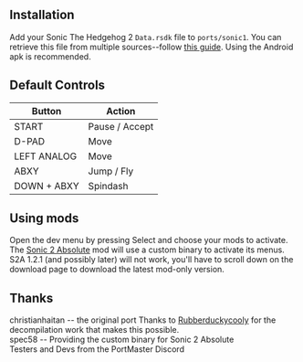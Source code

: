 ## Installation
Add your Sonic The Hedgehog 2 `Data.rsdk` file to `ports/sonic1`. You can retrieve this file from multiple sources--follow [this guide](https://github.com/RSDKModding/RSDKv4-Decompilation?tab=readme-ov-file#support-the-official-release-of-sonic-1--2). Using the Android apk is recommended.

## Default Controls
| Button | Action |
|--|--|
|START|Pause / Accept|
|D-PAD|Move|
|LEFT ANALOG|Move|
|ABXY|Jump / Fly|
|DOWN + ABXY|Spindash|

## Using mods
Open the dev menu by pressing Select and choose your mods to activate. The [Sonic 2 Absolute](https://teamforeveronline.wixsite.com/home/sonic-2-absolute) mod will use a custom binary to activate its menus. S2A 1.2.1 (and possibly later) will not work, you'll have to scroll down on the download page to download the latest mod-only version.

## Thanks
christianhaitan -- the original port 
Thanks to [Rubberduckycooly](https://github.com/Rubberduckycooly/Sonic-1-2-2013-Decompilation) for the decompilation work that makes this possible.  
spec58 -- Providing the custom binary for Sonic 2 Absolute   
Testers and Devs from the PortMaster Discord  




